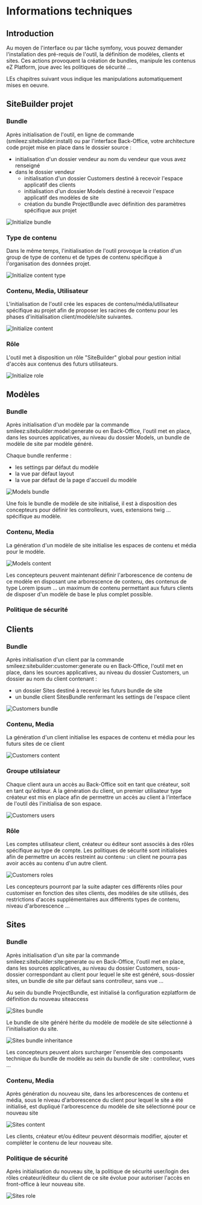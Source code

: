 # Informations techniques

## Introduction

Au moyen de l'interface ou par tâche symfony, vous pouvez demander l'installation des pré-requis de l'outil, la définition de modèles, clients et sites.
Ces actions provoquent la création de bundles, manipule les contenus eZ Platform, joue avec les politiques de sécurité ...

LEs chapitres suivant vous indique les manipulations automatiquement mises en oeuvre.

## SiteBuilder projet

### Bundle

Après initialisation de l'outil, en ligne de commande
(smileez:sitebuilder:install) ou par l'interface Back-Office, votre architecture
code projet mise en place dans le dossier source :

* initialisation d'un dossier vendeur au nom du vendeur que vous avez renseigné
* dans le dossier vendeur
  * initialisation d'un dossier Customers destiné à recevoir l'espace applicatif des clients
  * initialisation d'un dossier Models destiné à recevoir l'espace applicatif des modèles de site
  * création du bundle ProjectBundle avec définition des paramètres spécifique aux projet

![Initialize bundle](/Resources/doc/images/technical/initialize_bundle.png)

### Type de contenu

Dans le même temps, l'initialisation de l'outil provoque la création d'un
group de type de contenu et de types de contenu spécifique à l'organisation
des données projet.

![Initialize content type](/Resources/doc/images/technical/initialize_contenttype.png)

### Contenu, Media, Utilisateur

L'initialisation de l'outil crée les espaces de contenu/média/utilisateur
spécifique au projet afin de proposer les racines de contenu pour les
phases d'initialisation client/modèle/site suivantes.

![Initialize content](/Resources/doc/images/technical/initialize_content.png)

### Rôle

L'outil met à disposition un rôle "SiteBuilder" global pour gestion initial
d'accès aux contenus des futurs utilisateurs.

![Initialize role](/Resources/doc/images/technical/initialize_role.png)

## Modèles

### Bundle

Après initialisation d'un modèle par la commande smileez:sitebuilder:model:generate ou en Back-Office,
l'outil met en place, dans les sources applicatives, au niveau du dossier Models, un
bundle de modèle de site par modèle généré.

Chaque bundle renferme :

* les settings par défaut du modèle
* la vue par défaut layout
* la vue par défaut de la page d'accueil du modèle

![Models bundle](/Resources/doc/images/models/models_bundle.png)

Une fois le bundle de modèle de site initialisé, il est à disposition des concepteurs
pour définir les controlleurs, vues, extensions twig ... spécifique au modèle.

### Contenu, Media

La génération d'un modèle de site initialise les espaces de contenu et média
pour le modèle.

![Models content](/Resources/doc/images/models/models_content.png)

Les concepteurs peuvent maintenant définir l'arborescence de contenu de ce modèle en
disposant une arborescence de contenu, des contenus de type Lorem ipsum ... un maximum
de contenu permettant aux futurs clients de disposer d'un modèle de base
le plus complet possible.

### Politique de sécurité

## Clients

### Bundle

Après initialisation d'un client par la commande smileez:sitebuilder:customer:generate ou en Back-Office,
l'outil met en place, dans les sources applicatives, au niveau du dossier Customers, un
dossier au nom du client contenant :

* un dossier Sites destiné à recevoir les futurs bundle de site
* un bundle client SitesBundle renfermant les settings de l'espace client

![Customers bundle](/Resources/doc/images/customers/customers_bundle.png)

### Contenu, Media

La génération d'un client initialise les espaces de contenu et média pour les futurs
sites de ce client

![Customers content](/Resources/doc/images/customers/customers_content.png)

### Groupe utilsiateur

Chaque client aura un accès au Back-Office soit en tant que créateur, soit en tant qu'éditeur.
A la génération du client, un premier utilisateur type créateur est mis en place afin
de permettre un accès au client à l'interface de l'outil dès l'initialisa de son espace.

![Customers users](/Resources/doc/images/customers/customers_users.png)

### Rôle

Les comptes utilisateur client, créateur ou éditeur sont associés à des rôles
spécifique au type de compte.
Les politiques de sécurité sont initialisées afin de permettre un accès restreint
au contenu : un client ne pourra pas avoir accès au contenu d'un autre client.

![Customers roles](/Resources/doc/images/customers/customers_roles.png)

Les concepteurs pourront par la suite adapter ces différents rôles pour customiser en fonction
des sites clients, des modèles de site utilisés, des restrictions d'accès supplémentaires aux
différents types de contenu, niveau d'arborescence ...

## Sites

### Bundle

Après initialisation d'un site par la commande smileez:sitebuilder:site:generate ou en Back-Office,
l'outil met en place, dans les sources applicatives, au niveau du dossier Customers, sous-dossier
correspondant au client pour lequel le site est généré, sous-dossier sites, un bundle de site
par défaut sans controlleur, sans vue ...

Au sein du bundle ProjectBundle, est initialisé la configuration ezplatform de définition
du nouveau siteaccess

![Sites bundle](/Resources/doc/images/sites/sites_bundle.png)

Le bundle de site généré hérite du modèle de modèle de site sélectionné à l'initialisation
du site.

![Sites bundle inheritance](/Resources/doc/images/sites/sites_bundle2.png)

Les concepteurs peuvent alors surcharger l'ensemble des composants technique du bundle de modèle
au sein du bundle de site : controlleur, vues ...

### Contenu, Media

Après génération du nouveau site, dans les arborescences de contenu et média, sous
le niveau d'arborescence du client pour lequel le site a été initialisé, est
dupliqué l'arborescence du modèle de site sélectionné pour ce nouveau site

![Sites content](/Resources/doc/images/sites/sites_content.png)

Les clients, créateur et/ou éditeur peuvent désormais modifier, ajouter et compléter
le contenu de leur nouveau site.

### Politique de sécurité

Après initialisation du nouveau site, la politique de sécurité user/login des
rôles créateur/éditeur du client de ce site évolue pour autoriser l'accès
en front-office à leur nouveau site.

![Sites role](/Resources/doc/images/sites/sites_role.png)
